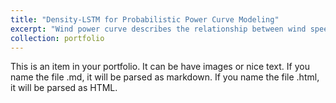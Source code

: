 ```yaml
---
title: "Density-LSTM for Probabilistic Power Curve Modeling"
excerpt: "Wind power curve describes the relationship between wind speed and wind power output, which is useful for wind farm design and wind turbine condition monitoring. This research proposes a novel probabilistic power curve named Density LSTM. In terms of input, the proposed power curve includes historical meteorological variables; in terms of output, the proposed power curve forecasts the probability density function of wind power directly.<br/> <a href='https://github.com/peng1wang/Density-LSTM'> <img src='http://peng1wang.github.io/images/image36.jpeg' width='100' height='100'>"
collection: portfolio
---
```


This is an item in your portfolio. It can be have images or nice text. If you name the file .md, it will be parsed as markdown. If you name the file .html, it will be parsed as HTML. 
